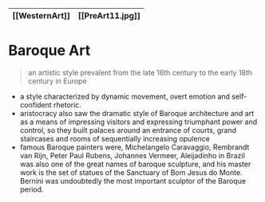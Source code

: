 | **[[WesternArt]]** | **[[PreArt11.jpg]]** | 
| ------------------ | -------------------- |

# Baroque Art
> an artistic style prevalent from the late 16th century to the early 18th century in Europe

- a style characterized by dynamic movement, overt emotion and self-confident rhetoric.
- aristocracy also saw the dramatic style of Baroque architecture and art as a means of impressing visitors and expressing triumphant power and control, so they built palaces around an entrance of courts, grand staircases and rooms of sequentially increasing opulence
- famous Baroque painters were, Michelangelo Caravaggio, Rembrandt van Rijn, Peter Paul Rubens, Johannes Vermeer, Aleijadinho in Brazil was also one of the great names of baroque sculpture, and his master work is the set of statues of the Sanctuary of Bom Jesus do Monte. Bernini was undoubtedly the most important sculptor of the Baroque period.